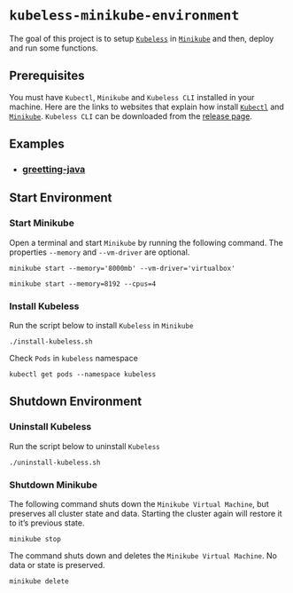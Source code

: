 # `kubeless-minikube-environment`

The goal of this project is to setup [`Kubeless`](https://kubeless.io/) in [`Minikube`](https://github.com/kubernetes/minikube) and then, deploy and run some functions.

## Prerequisites

You must have `Kubectl`, `Minikube` and `Kubeless CLI` installed in your machine. Here are the links to websites that explain how install [`Kubectl`](https://kubernetes.io/docs/tasks/tools/install-kubectl/) and [`Minikube`](https://kubernetes.io/docs/tasks/tools/install-minikube/). `Kubeless CLI` can be downloaded from the [release page](https://github.com/kubeless/kubeless/releases).

## Examples

- ### [greetting-java](https://github.com/ivangfr/kubeless-minikube-environment/tree/master/greeting-java)

## Start Environment

### Start Minikube

Open a terminal and start `Minikube` by running the following command. The properties `--memory` and `--vm-driver` are optional.
```
minikube start --memory='8000mb' --vm-driver='virtualbox'

minikube start --memory=8192 --cpus=4
```

### Install Kubeless

Run the script below to install `Kubeless` in `Minikube`
```
./install-kubeless.sh
```

Check `Pods` in `kubeless` namespace
```
kubectl get pods --namespace kubeless
```

## Shutdown Environment

### Uninstall Kubeless

Run the script below to uninstall `Kubeless`
```
./uninstall-kubeless.sh
```

### Shutdown Minikube

The following command shuts down the `Minikube Virtual Machine`, but preserves all cluster state and data. Starting the cluster again will restore it to it’s previous state.
```
minikube stop
```

The command shuts down and deletes the `Minikube Virtual Machine`. No data or state is preserved.
```
minikube delete
```

